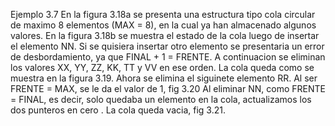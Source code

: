 Ejemplo 3.7
En la figura 3.18a se presenta una estructura tipo cola circular de maximo 8 elementos (MAX = 8), en la cual ya han almacenado algunos valores. En la figura 3.18b se muestra el estado de la cola luego de insertar el elemento NN.
Si se quisiera insertar otro elemento se presentaria un error de desbordamiento, ya que FINAL + 1 = FRENTE.
A continuacion se eliminan los valores XX, YY, ZZ, KK, TT y VV en ese orden. La cola queda como se muestra en la figura 3.19.
Ahora se elimina el siguinete elemento RR. Al ser FRENTE = MAX, se le da el valor de 1, fig 3.20
Al eliminar NN, como FRENTE = FINAL, es decir, solo quedaba un elemento en la cola, actualizamos los dos punteros en cero . La cola queda vacia, fig 3.21.

